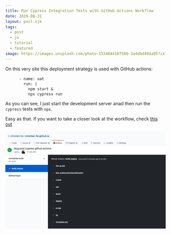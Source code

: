 ```yaml
---
title: Run Cypress Integration Tests with GitHub Actions Workflow
date: 2019-08-31
layout: post.njk
tags:
  - post
  - js
  - tutorial
  - featured
image: https://images.unsplash.com/photo-1534644107580-3a4dbd494a95?ixlib=rb-1.2.1&ixid=eyJhcHBfaWQiOjEyMDd9&auto=format&fit=crop&w=250&q=40
---
```


On this very site this deployment strategy is used with GitHub actions:

```
      - name: uat
        run: |
          npm start &
          npx cypress run
```

As you can see, I just start the development server anad then run the `cypress` tests with `npx`.

Easy as that. If you want to take a closer look at the workflow, check [this out](https://github.com/christian-fei/christian-fei.github.io/blob/master/.github/workflows/main.yml)

![ffmpeg-layer.png](/assets/images/posts/cypress-github-actions.png)

